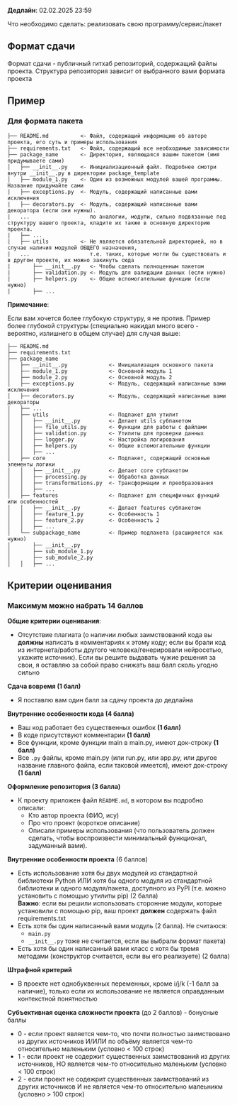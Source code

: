 **Дедлайн**: 02.02.2025 23:59


Что необходимо сделать: реализовать свою программу/сервис/пакет

## Формат сдачи

Формат сдачи - публичный гитхаб репозиторий, содержащий файлы проекта. Структура репозитория зависит от выбранного вами формата проекта

## Пример

### Для формата пакета

```
├── README.md          <- Файл, содержащий информацию об авторе проекта, его суть и примеры использования
├── requirements.txt   <- Файл, содержащий все необходимые зависимости
├── package_name       <- Директория, являющаяся вашим пакетом (имя придумываете сами)
│   ├── __init__.py    <- Инициализационный файл. Подробнее смотри внутри __init__.py в директории package_template
│   ├── module_1.py    <- Один из возможных модулей вашей программы. Название придумайте сами
|   ├── exceptions.py  <- Модуль, содержащий написанные вами исключения
|   ├── decorators.py  <- Модуль, содержащий написанные вами декоратора (если они нужны).
|   ...                   по аналогии, модули, сильно подвязанные под структуру вашего проекта, кладите их также в основную директорию проекта.
|   ├── ...
|   ├── utils          <- Не является обязательной директорией, но в случае наличия модулей ОБЩЕГО назначения, 
|   ...                   т.е. таких, которые могли бы существовать и в другом проекте, их можно закинуть сюда
|       ├── __init__.py   <- Чтобы сделать полноценным пакетом
|       ├── validation.py <- Модуль для валидации данных (если нужно)
|       ├── helpers.py    <- Общие вспомогательные функции (если нужно)
|       ├── ...
```

**Примечание**:

Если вам хочется более глубокую структуру, я не против.
Пример более глубокой структуры (специально накидал много всего - вероятно, излишнего в общем случае) для случая выше:

```
├── README.md
├── requirements.txt
├── package_name
│   ├── __init__.py             <- Инициализация основного пакета
│   ├── module_1.py             <- Основной модуль 1
│   ├── module_2.py             <- Основной модуль 2
│   ├── exceptions.py           <- Модуль, содержащий написанные вами исключения
│   ├── decorators.py           <- Модуль, содержащий написанные вами декораторы
│   ├── ...
│   ├── utils                   <- Подпакет для утилит
│   │   ├── __init__.py         <- Делает utils субпакетом
│   │   ├── file_utils.py       <- Функции для работы с файлами
│   │   ├── validation.py       <- Утилиты для проверки данных
│   │   ├── logger.py           <- Настройка логирования
│   │   ├── helpers.py          <- Общие вспомогательные функции
│   │   ├── ...
│   ├── core                    <- Подпакет, содержащий основные элементы логики
│   │   ├── __init__.py         <- Делает core субпакетом
│   │   ├── processing.py       <- Обработка данных
│   │   ├── transformations.py  <- Трансформации и преобразования
│   │   ├── ...
│   ├── features                <- Подпакет для специфичных функций или особенностей
│   │   ├── __init__.py         <- Делает features субпакетом
│   │   ├── feature_1.py        <- Особенность 1
│   │   ├── feature_2.py        <- Особенность 2
│   │   ├── ...
│   └── subpackage_name         <- Пример подпакета (расширяется как нужно)
│       ├── __init__.py
│       ├── sub_module_1.py
│       ├── sub_module_2.py
│   │   ├── ...

```


## Критерии оценивания

### Максимум можно набрать 14 баллов

__Общие критерии оценивания__:

- Отсутствие плагиата (о наличии любых заимствований кода вы **должны** написать в комментариях к этому коду; если вы брали код из интернета/работы другого человека/генерировали нейросетью, укажите источник). Если вы решите выдавать чужие решения за свои, я оставляю за собой право снижать ваш балл сколь угодно сильно


**Сдача вовремя (1 балл)**
- Я поставлю вам один балл за сдачу проекта до дедлайна


**Внутренние особенности кода (4 балла)**
- Ваш код работает без существенных ошибок **(1 балл)**
- В коде присутствуют комментарии **(1 балл)**
- Все функции, кроме функции main в main.py, имеют док-строку **(1 балл)**
- Все `.py` файлы, кроме main.py (или run.py, или app.py, или другое название главного файла, если таковой имеется), имеют док-строку **(1 балл)**

**Оформление репозитория (3 балла)**
- К проекту приложен файл `README.md`, в котором вы подробно описали:
	- Кто автор проекта (ФИО, ису)
	- Про что проект (короткое описание)
	- Описали примеры использования (что пользователь должен сделать, чтобы воспроизвести минимальный функционал, задуманный вами).

**Внутренние особенности проекта** (6 баллов)

- Есть использование хотя бы двух модулей из стандартной библиотеки Python ИЛИ хотя бы одного модуля из стандартной библиотеки и одного модуля/пакета, доступного из PyPI (т.е. можно установить с помощью утилиты pip) (2 балла)\
**Важно**: если вы решили использовать сторонние модули, которые установили с помощью pip, ваш проект **должен** содержать файл requirements.txt 
- Есть хотя бы один написанный вами модуль (2 балла). Не считаюся:
	- `main.py` 
	- `__init__.py` тоже не считается, если вы выбрали формат пакета) 
- Есть хотя бы один написанный вами класс с хотя бы тремя методами (конструктор считается, если вы его реализуете) (2 балла)

**Штрафной критерий**
- В проекте нет однобуквенных переменных, кроме i/j/k (-1 балл за наличие), только если их использование не является оправданным контекстной понятностью

**Субъективная оценка сложности проекта** (до 2 баллов) - бонусные баллы
- 0 - если проект является чем-то, что почти полностью заимствовано из других источников И/ИЛИ по объёму является чем-то относительно маленьким (условно < 100 строк)
- 1 - если проект не содержит существенных заимствований из других источников, НО является чем-то относительно маленьким (условно < 100 строк)
- 2 - если проект не содежрит существенных заимствований из других источников И не является чем-то относительно малеьникм (условно > 100 строк)

